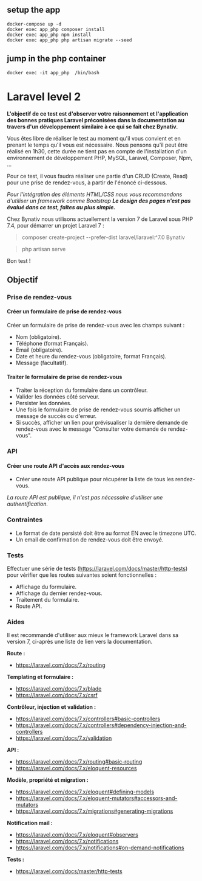 
## setup the app

``` shell
docker-compose up -d 
docker exec app_php composer install
docker exec app_php npm install
docker exec app_php php artisan migrate --seed
```
## jump in the php container

``` shell
docker exec -it app_php  /bin/bash
```

# Laravel level 2
**L'objectif de ce test est d'observer votre raisonnement et l'application des bonnes pratiques Laravel préconisées dans la documentation au travers d'un développement similaire à ce qui se fait chez Bynativ.**

Vous êtes libre de réaliser le test au moment qu'il vous convient et en prenant le temps qu'il vous est nécessaire. Nous pensons qu'il peut être réalisé en 1h30, cette durée ne tient pas en compte de l'installation d'un environnement de développement PHP, MySQL, Laravel, Composer, Npm, ...

Pour ce test, il vous faudra réaliser une partie d'un CRUD (Create, Read) pour une prise de rendez-vous, à partir de l'énoncé ci-dessous.

*Pour l'intégration des éléments HTML/CSS nous vous recommandons d'utiliser un framework comme Bootstrap*
***Le design des pages n'est pas évalué dans ce test, faîtes au plus simple.*** 

Chez Bynativ nous utilisons actuellement la version 7 de Laravel sous PHP 7.4, pour démarrer un projet Laravel 7 :

> composer create-project --prefer-dist laravel/laravel:^7.0 Bynativ

> php artisan serve

Bon test !

## Objectif
### Prise de rendez-vous
#### Créer un formulaire de prise de rendez-vous
Créer un formulaire de prise de rendez-vous avec les champs suivant :
- Nom (obligatoire).
- Téléphone (format Français).
- Email (obligatoire).
- Date et heure du rendez-vous (obligatoire, format Français).
- Message (facultatif).

#### Traiter le formulaire de prise de rendez-vous
- Traiter la réception du formulaire dans un contrôleur.
- Valider les données côté serveur.
- Persister les données.
- Une fois le formulaire de prise de rendez-vous soumis afficher un message de succès ou d'erreur.
- Si succès, afficher un lien pour prévisualiser la dernière demande de rendez-vous avec le message "Consulter votre demande de rendez-vous".

### API
#### Créer une route API d'accès aux rendez-vous
- Créer une route API publique pour récupérer la liste de tous les rendez-vous.

*La route API est publique, il n'est pas nécessaire d'utiliser une authentification.*

### Contraintes
- Le format de date persisté doit être au format EN avec le timezone UTC.
- Un email de confirmation de rendez-vous doit être envoyé.
  
### Tests
Effectuer une série de tests (https://laravel.com/docs/master/http-tests) pour vérifier que les routes suivantes soient fonctionnelles :
- Affichage du formulaire.
- Affichage du dernier rendez-vous.
- Traitement du formulaire.
- Route API.

### Aides
Il est recommandé d'utiliser aux mieux le framework Laravel dans sa version 7, ci-après une liste de lien vers la documentation.

**Route :**
- https://laravel.com/docs/7.x/routing

**Templating et formulaire :**
- https://laravel.com/docs/7.x/blade
- https://laravel.com/docs/7.x/csrf

**Contrôleur, injection et validation :**
- https://laravel.com/docs/7.x/controllers#basic-controllers
- https://laravel.com/docs/7.x/controllers#dependency-injection-and-controllers
- https://laravel.com/docs/7.x/validation

**API :**
- https://laravel.com/docs/7.x/routing#basic-routing
- https://laravel.com/docs/7.x/eloquent-resources

**Modèle, propriété et migration :**
- https://laravel.com/docs/7.x/eloquent#defining-models
- https://laravel.com/docs/7.x/eloquent-mutators#accessors-and-mutators
- https://laravel.com/docs/7.x/migrations#generating-migrations

**Notification mail :**
- https://laravel.com/docs/7.x/eloquent#observers
- https://laravel.com/docs/7.x/notifications
- https://laravel.com/docs/7.x/notifications#on-demand-notifications

**Tests :**
- https://laravel.com/docs/master/http-tests